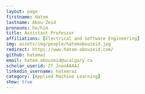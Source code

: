```yaml
---
layout: page
firstname: Hatem
lastname: Abou-Zeid
pronouns: he/him
title: Assistant Professor
affiliations: [Electrical and Software Engineering]
img: assets/img/people/hatemabouzeid.jpg
redirect: https://www.hatem-abouzeid.com/
github: hatemaz
email: hatem.abouzeid@ucalgary.ca
scholar_userid: Zf_JnaoAAAAJ
linkedin_username: hatemraz
category: [Applied Machine Learning]
show: true
---
```

